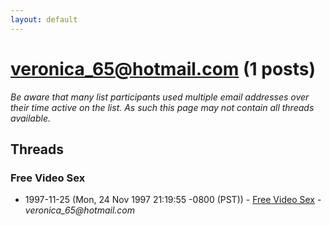 ```yaml
---
layout: default
---
```


# veronica_65@hotmail.com (1 posts)

_Be aware that many list participants used multiple email addresses over their time active on the list. As such this page may not contain all threads available._

## Threads

### Free Video Sex
+ 1997-11-25 (Mon, 24 Nov 1997 21:19:55 -0800 (PST)) - [Free Video Sex](/archive/1997/11/cfbee8ba8d5ae98939f7babc6bc1105ba025fcff68f34721cd4c3d031401d52b) - _veronica_65@hotmail.com_

